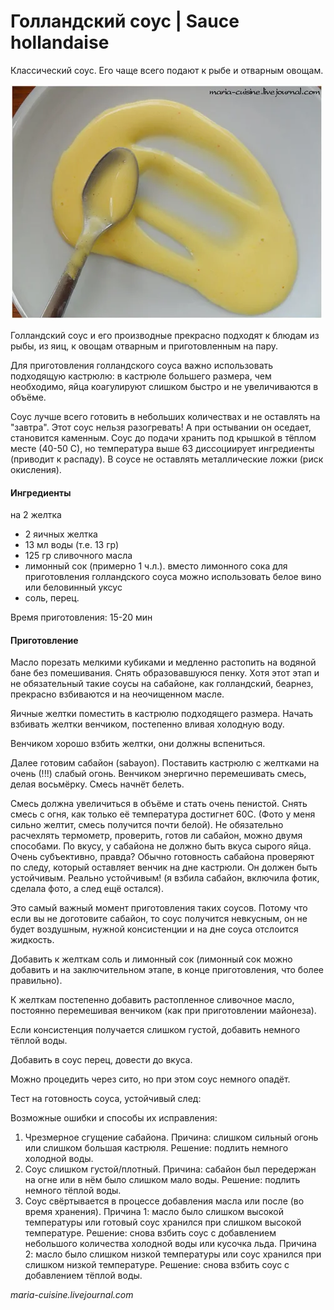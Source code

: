 ﻿---
image: ../pics/SAM_3279.jpg
---
# Голландский соус \| Sauce hollandaise

Классический соус. Его чаще всего подают к рыбе и отварным овощам.

![Голландский соус](../pics/SAM_3279.jpg)

Голландский соус и его производные прекрасно подходят к блюдам из рыбы, из яиц, к овощам отварным и приготовленным на пару.

Для приготовления голландского соуса важно использовать подходящую кастрюлю: в кастрюле большего размера, чем необходимо, яйца коагулируют слишком быстро и не увеличиваются в объёме.

Соус лучше всего готовить в небольших количествах и не оставлять на "завтра". Этот соус нельзя разогревать! А при остывании он оседает, становится каменным. Соус до подачи хранить под крышкой в тёплом месте \(40-50 С\), но температура выше 63 диссоциирует ингредиенты \(приводит к распаду\). В соусе не оставлять металлические ложки \(риск окисления\).

#### Ингредиенты

на 2 желтка

* 2 яичных желтка
* 13 мл воды \(т.е. 13 гр\)
* 125 гр сливочного масла
* лимонный сок \(примерно 1 ч.л.\). вместо лимонного сока для приготовления голландского соуса можно использовать белое вино или беловинный уксус
* соль, перец.

Время приготовления: 15-20 мин

#### Приготовление

Масло порезать мелкими кубиками и медленно растопить на водяной бане без помешивания. Снять образовавшуюся пенку. Хотя этот этап и не обязательный такие соусы на сабайоне, как голландский, беарнез, прекрасно взбиваются и на неочищенном масле.

Яичные желтки поместить в кастрюлю подходящего размера. Начать взбивать желтки венчиком, постепенно вливая холодную воду.

Венчиком хорошо взбить желтки, они должны вспениться.

Далее готовим сабайон \(sabayon\). Поставить кастрюлю с желтками на очень \(!!!\) слабый огонь. Венчиком энергично перемешивать смесь, делая восьмёрку. Смесь начнёт белеть.

Смесь должна увеличиться в объёме и стать очень пенистой. Снять смесь с огня, как только её температура достигнет 60С. \(Фото у меня сильно желтит, смесь получится почти белой\). Не обязательно расчехлять термометр, проверить, готов ли сабайон, можно двумя способами. По вкусу, у сабайона не должно быть вкуса сырого яйца. Очень субъективно, правда? Обычно готовность сабайона проверяют по следу, который оставляет венчик на дне кастрюли. Он должен быть устойчивым. Реально устойчивым! \(я взбила сабайон, включила фотик, сделала фото, а след ещё остался\).

Это самый важный момент приготовления таких соусов. Потому что если вы не доготовите сабайон, то соус получится невкусным, он не будет воздушным, нужной консистенции и на дне соуса отслоится жидкость.

Добавить к желткам соль и лимонный сок \(лимонный сок можно добавить и на заключительном этапе, в конце приготовления, что более правильно\).

К желткам постепенно добавить растопленное сливочное масло, постоянно перемешивая венчиком \(как при приготовлении майонеза\).

Если консистенция получается слишком густой, добавить немного тёплой воды.

Добавить в соус перец, довести до вкуса.

Можно процедить через сито, но при этом соус немного опадёт.

Тест на готовность соуса, устойчивый след:

Возможные ошибки и способы их исправления:

1. Чрезмерное сгущение сабайона. Причина: слишком сильный огонь или слишком большая кастрюля. Решение: подлить немного холодной воды.
2. Соус слишком густой/плотный. Причина: сабайон был передержан на огне или в нём было слишком мало воды. Решение: подлить немного тёплой воды.
3. Соус свёртывается в процессе добавления масла или после \(во время хранения\). Причина 1: масло было слишком высокой температуры или готовый соус хранился при слишком высокой температуре. Решение: снова взбить соус с добавлением небольшого количества холодной воды или кусочка льда. Причина 2: масло было слишком низкой температуры или соус хранился при слишком низкой температуре. Решение: снова взбить соус с добавлением тёплой воды.

_maria-cuisine.livejournal.com_
